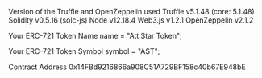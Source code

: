 Version of the Truffle and OpenZeppelin used
Truffle v5.1.48 (core: 5.1.48)
Solidity v0.5.16 (solc-js)
Node v12.18.4
Web3.js v1.2.1
OpenZeppelin v2.1.2

Your ERC-721 Token Name
name = "Att Star Token";

Your ERC-721 Token Symbol
symbol = "AST";

Contract Address
0x14FBd9216866a908C51A729BF158c40b67E948bE